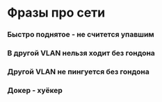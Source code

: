 # Фразы про сети
### Быстро поднятое - не считется упавшим
### В другой VLAN нельзя ходит без гондона
### Другой VLAN не пингуется без гондона
### Докер - хуёкер
